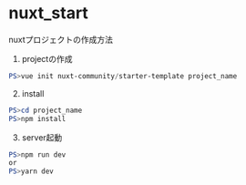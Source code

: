# nuxt_start

nuxtプロジェクトの作成方法

1. projectの作成

```powershell
PS>vue init nuxt-community/starter-template project_name
```

2. install

```powershell
PS>cd project_name
PS>npm install
```

3. server起動

```powershell
PS>npm run dev
or
PS>yarn dev
```